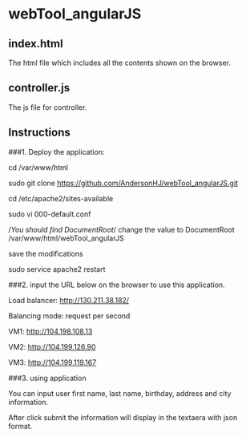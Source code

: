 # webTool_angularJS

## index.html
The html file which includes all the contents shown on the browser.


## controller.js
The js file for controller.


## Instructions
###1. Deploy the application:
   
   cd /var/www/html
   
   sudo git clone https://github.com/AndersonHJ/webTool_angularJS.git
   
   cd /etc/apache2/sites-available
   
   sudo vi 000-default.conf
   
   /*You should find DocumentRoot*/
   change the value to DocumentRoot /var/www/html/webTool_angularJS
   
   save the modifications
   
   sudo service apache2 restart
   
   
###2. input the URL below on the browser to use this application.

   Load balancer: http://130.211.38.182/
 
   Balancing mode: request per second

   VM1: http://104.198.108.13
   
   VM2: http://104.199.126.90
   
   VM3: http://104.199.119.167


###3. using application

   You can input user first name, last name, birthday, address and city information.
   
   After click submit the information will display in the textaera with json format.
   
   
   
